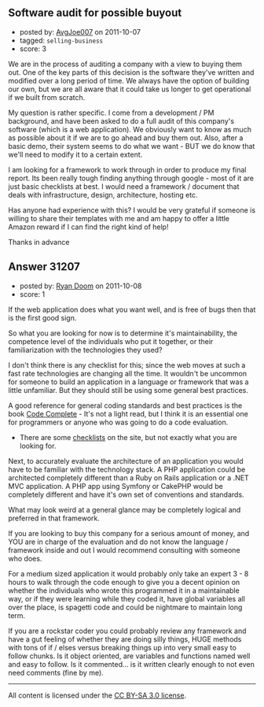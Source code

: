 ## Software audit for possible buyout

- posted by: [AvgJoe007](https://stackexchange.com/users/-1/13518-avgjoe007) on 2011-10-07
- tagged: `selling-business`
- score: 3

We are in the process of auditing a company with a view to buying them out. One of the key parts of this decision is the software they've written and modified over a long period of time. We always have the option of building our own, but we are all aware that it could take us longer to get operational if we built from scratch.

My question is rather specific. I come from a development / PM background, and have been asked to do a full audit of this company's software (which is a web application). We obviously want to know as much as possible about it if we are to go ahead and buy them out. Also, after a basic demo, their system seems to do what we want - BUT we do know that we'll need to modify it to a certain extent.

I am looking for a framework to work through in order to produce my final report. Its been really tough finding anything through google - most of it are just basic checklists at best. I would need a framework / document that deals with infrastructure, design, architecture, hosting etc.

Has anyone had experience with this? I would be very grateful if someone is willing to share their templates with me and am happy to offer a little Amazon reward if I can find the right kind of help!

Thanks in advance



## Answer 31207

- posted by: [Ryan Doom](https://stackexchange.com/users/-1/5655-ryan-doom) on 2011-10-08
- score: 1

<p>If the web application does what you want well, and is free of bugs then that is the first good sign. </p>

<p>So what you are looking for now is to determine it's maintainability, the competence level of the individuals who put it together, or their familiarization with the technologies they used?</p>

<p>I don't think there is any checklist for this; since the web moves at such a fast rate technologies are changing all the time. It wouldn't be uncommon for someone to build an application in a language or framework that was a little unfamiliar. But they should still be using some general best practices.</p>

<p>A good reference for general coding standards and best practices is the book <a href="http://www.cc2e.com/" rel="nofollow">Code Complete</a> - It's not a light read, but I think it is an essential one for programmers or anyone who was going to do a code evaluation.</p>

<ul>
<li>There are some <a href="http://www.cc2e.com/Page.aspx?nid=73" rel="nofollow">checklists</a> on the site, but not exactly what you are looking for.</li>
</ul>

<p>Next, to accurately evaluate the architecture of an application you would have to be familiar with the technology stack.  A PHP application could be architected completely different than a Ruby on Rails application or a .NET MVC application. A PHP app using Symfony or CakePHP would be completely different and have it's own set of conventions and standards.  </p>

<p>What may look weird at a general glance may be completely logical and preferred in that framework.</p>

<p>If you are looking to buy this company for a serious amount of money, and YOU are in charge of the evaluation and do not know the language / framework inside and out I would recommend consulting with someone who does.  </p>

<p>For a medium sized application it would probably only take an expert 3 - 8 hours to walk through the code enough to give you a decent opinion on whether the individuals who wrote this programmed it in a maintainable way, or if they were learning while they coded it, have global variables all over the place, is spagetti code and could be nightmare to maintain long term.</p>

<p>If you are a rockstar coder you could probably review any framework and have a gut feeling of whether they are doing silly things, HUGE methods with tons of if / elses versus breaking things up into very small easy to follow chunks. Is it object oriented, are variables and functions named well and easy to follow. Is it commented... is it written clearly enough to not even need comments (fine by me).  </p>




---

All content is licensed under the [CC BY-SA 3.0 license](https://creativecommons.org/licenses/by-sa/3.0/).
